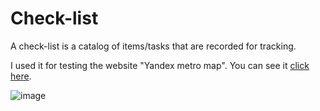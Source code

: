 # Check-list
A check-list is a catalog of items/tasks that are recorded for tracking.

I used it for testing the website "Yandex metro map".
You can see it <a href="https://docs.google.com/spreadsheets/d/1JFKJqY4Jxvw7baMCTuZJ4Zrz9xsj7g1wIWHEp_CDWgw/edit#gid=0">click here</a>.

![image](https://github.com/popovamars/Check-lists/assets/134454668/0a9582c1-15ce-4949-9414-f66f0a827203)
